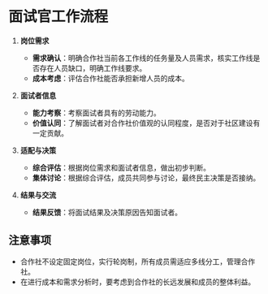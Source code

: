 # 面试官工作流程

1. **岗位需求**
   - **需求确认**：明确合作社当前各工作线的任务量及人员需求，核实工作线是否存在人员缺口，明确工作线要求。
   - **成本考虑**：评估合作社能否承担新增人员的成本。

2. **面试者信息**
   - **能力考察**：考察面试者具有的劳动能力。
   - **价值认同**：了解面试者对合作社价值观的认同程度，是否对于社区建设有一定贡献。

3. **适配与决策**
   - **综合评估**：根据岗位需求和面试者信息，做出初步判断。
   - **集体讨论**：根据综合评估，成员共同参与讨论，最终民主决策是否接纳。

4. **结果与交流**
   - **结果反馈**：将面试结果及决策原因告知面试者。

## 注意事项
- 合作社不设定固定岗位，实行轮岗制，所有成员需适应多线分工，管理合作社。
- 在进行成本和需求分析时，要考虑到合作社的长远发展和成员的整体利益。